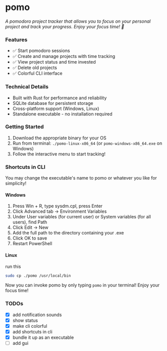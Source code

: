 # pomo

_A pomodoro project tracker that allows you to focus on your personal project and track your progress. Enjoy your focus time! 🍻_

### Features
  - ✅ Start pomodoro sessions
  - ✅ Create and manage projects with time
  tracking
  - ✅ View project status and time invested
  - ✅ Delete old projects
  - ✅ Colorful CLI interface

  ### Technical Details
  - Built with Rust for performance and reliability
  - SQLite database for persistent storage
  - Cross-platform support (Windows, Linux)
  - Standalone executable - no installation required

  ### Getting Started
  1. Download the appropriate binary for your
  OS
  2. Run from terminal: `./pomo-linux-x86_64` (or `pomo-windows-x86_64.exe`
   on Windows)
  3. Follow the interactive menu to start
  tracking!

### Shortcuts in CLI

You may change the executable's name to pomo or whatever you like for simplicity!

#### Windows
1. Press Win + R, type sysdm.cpl, press Enter
2. Click Advanced tab → Environment Variables
3. Under User variables (for current user) or System variables (for all users), find Path
4. Click Edit → New
5. Add the full path to the directory containing your .exe
6. Click OK to save
7. Restart PowerShell

#### Linux

run this
```bash
sudo cp ./pomo /usr/local/bin
```

Now you can invoke pomo by only typing `pomo` in your terminal! Enjoy your focus time!

### TODOs

- [x] add notification sounds
- [x] show status
- [x] make cli colorful
- [x] add shortcuts in cli
- [x] bundle it up as an executable
- [ ] add gui
